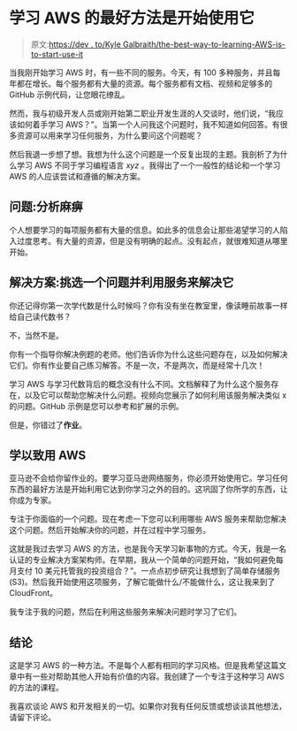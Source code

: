 # 学习 AWS 的最好方法是开始使用它

> 原文:[https://dev . to/Kyle Galbraith/the-best-way-to-learning-AWS-is-to-start-use-it](https://dev.to/kylegalbraith/the-best-way-to-learning-aws-is-to-start-using-it)

当我刚开始学习 AWS 时，有一些不同的服务。今天，有 100 多种服务，并且每年都在增长。每个服务都有大量的资源。每个服务都有文档、视频和足够多的 GitHub 示例代码，让您眼花缭乱。

然而，我与初级开发人员或刚开始第二职业开发生涯的人交谈时，他们说，“我应该如何着手学习 AWS？”。当第一个人问我这个问题时，我不知道如何回答。有很多资源可以用来学习任何服务，为什么要问这个问题呢？

然后我退一步想了想。我想为什么这个问题是一个反复出现的主题。我剖析了为什么学习 AWS 不同于学习编程语言 *xyz* 。我得出了一个一般性的结论和一个学习 AWS 的人应该尝试和遵循的解决方案。

## 问题:分析麻痹

个人想要学习的每项服务都有大量的信息。如此多的信息会让那些渴望学习的人陷入过度思考。有大量的资源，但是没有明确的起点。没有起点，就很难知道从哪里开始。

## 解决方案:挑选一个问题并利用服务来解决它

你还记得你第一次学代数是什么时候吗？你有没有坐在教室里，像读睡前故事一样给自己读代数书？

不，当然不是。

你有一个指导你解决例题的老师。他们告诉你为什么这些问题存在，以及如何解决它们。你有作业要自己练习解答。不是一次，不是两次，而是经常十几次！

学习 AWS 与学习代数背后的概念没有什么不同。文档解释了为什么这个服务存在，以及它可以帮助您解决什么问题。视频向您展示了如何利用该服务解决类似 x 的问题。GitHub 示例是您可以参考和扩展的示例。

但是，你错过了**作业**。

## 学以致用 AWS

亚马逊不会给你留作业的。要学习亚马逊网络服务，你必须开始使用它。学习任何东西的最好方法是开始利用它达到你学习之外的目的。这巩固了你所学的东西，让你成为专家。

专注于你面临的一个问题。现在考虑一下您可以利用哪些 AWS 服务来帮助您解决这个问题。然后开始解决你的问题，并在过程中学习服务。

这就是我过去学习 AWS 的方法，也是我今天学习新事物的方式。今天，我是一名认证的专业解决方案架构师。在早期，我从一个简单的问题开始，“我如何避免每月支付 10 美元托管我的投资组合？”。一点点初步研究让我想到了简单存储服务(S3)。然后我开始使用这项服务，了解它能做什么/不能做什么，这让我来到了 CloudFront。

我专注于我的问题，然后在利用这些服务来解决问题时学习了它们。

## 结论

这是学习 AWS 的一种方法。不是每个人都有相同的学习风格。但是我希望这篇文章中有一些对帮助其他人开始有价值的内容。我创建了一个专注于这种学习 AWS 的方法的课程。

我喜欢谈论 AWS 和开发相关的一切。如果你对我有任何反馈或想谈谈其他想法，请留下评论。